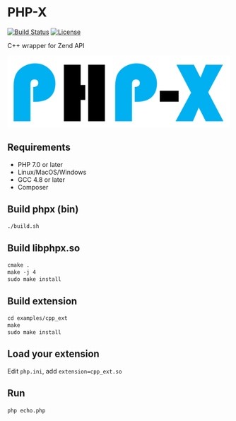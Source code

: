 # PHP-X

[![Build Status](https://api.travis-ci.org/swoole/phpx.svg)](https://travis-ci.org/swoole/phpx)
[![License](https://img.shields.io/badge/license-GPL3.0-blue.svg)](LICENSE)

C++ wrapper for Zend API

![PHP-X](logo.png)
 
## Requirements

- PHP 7.0 or later
- Linux/MacOS/Windows
- GCC 4.8 or later
- Composer

## Build phpx (bin)
```shell
./build.sh
```

## Build libphpx.so
```shell
cmake .
make -j 4
sudo make install
```

## Build extension
```shell
cd examples/cpp_ext
make 
sudo make install
```

## Load your extension
Edit `php.ini`, add `extension=cpp_ext.so`

## Run
```shell
php echo.php
```
